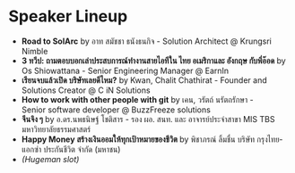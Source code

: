 # Speaker Lineup

- **Road to SolArc** by อาท สมัชชา ธนังธนกิจ - Solution Architect @ Krungsri Nimble
- **3 ทวีป: ถามตอบบอกเล่าประสบการณ์ทำงานสายไอทีใน ไทย อเมริกาและ อังกฤษ กับพี่อ๊อด** by Os Shiowattana - Senior Engineering Manager @‌ EarnIn
- **เรียนจบแล้วเปิด บริษัทเลยดีไหม?** by Kwan, Chalit Chathirat - Founder and Solutions Creator @ C iN Solutions
- **How to work with other people with git** by เคน, วรัตถ์ นรัตถรักษา - Senior software developer @ BuzzFreeze solutions
- **จีนจิง ๆ** by อ.ดร.นพธนิษฐ์ โชติสาร - รอง ผอ. สนท. และ อาจารย์ประจำสาขา MIS TBS มหาวิทยาลัยธรรมศาสตร์
- **Happy Money สร้างเงินออมให้ทุกเป้าหมายของชีวิต** by พิชาภรณ์ ลิ้มชื่น บริษัท กรุงไทย-แอกซ่า ประกันชีวิต จำกัด (มหาชน)
- _(Hugeman slot)_
